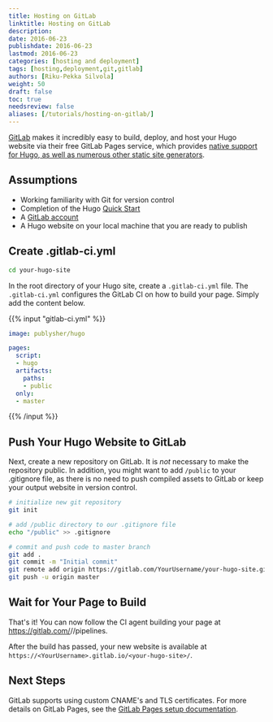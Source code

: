 ```yaml
---
title: Hosting on GitLab
linktitle: Hosting on GitLab
description:
date: 2016-06-23
publishdate: 2016-06-23
lastmod: 2016-06-23
categories: [hosting and deployment]
tags: [hosting,deployment,git,gitlab]
authors: [Riku-Pekka Silvola]
weight: 50
draft: false
toc: true
needsreview: false
aliases: [/tutorials/hosting-on-gitlab/]
---
```


[GitLab](https://gitlab.com/) makes it incredibly easy to build, deploy, and host your Hugo website via their free GitLab Pages service, which provides [native support for Hugo, as well as numerous other static site generators](https://gitlab.com/pages/hugo).

## Assumptions

* Working familiarity with Git for version control
* Completion of the Hugo [Quick Start][]
* A [GitLab account](https://gitlab.com/users/sign_in)
* A Hugo website on your local machine that you are ready to publish

## Create .gitlab-ci.yml

```bash
cd your-hugo-site
```

In the root directory of your Hugo site, create a `.gitlab-ci.yml` file. The `.gitlab-ci.yml` configures the GitLab CI on how to build your page. Simply add the content below.

{{% input "gitlab-ci.yml" %}}
```yml
image: publysher/hugo

pages:
  script:
  - hugo
  artifacts:
    paths:
    - public
  only:
  - master
```
{{% /input %}}

## Push Your Hugo Website to GitLab

Next, create a new repository on GitLab. It is *not* necessary to make the repository public. In addition, you might want to add `/public` to your .gitignore file, as there is no need to push compiled assets to GitLab or keep your output website in version control.

```bash
# initialize new git repository
git init

# add /public directory to our .gitignore file
echo "/public" >> .gitignore

# commit and push code to master branch
git add .
git commit -m "Initial commit"
git remote add origin https://gitlab.com/YourUsername/your-hugo-site.git
git push -u origin master
```

## Wait for Your Page to Build

That's it! You can now follow the CI agent building your page at https://gitlab.com/<YourUsername>/<your-hugo-site>/pipelines.

After the build has passed, your new website is available at `https://<YourUsername>.gitlab.io/<your-hugo-site>/`.

## Next Steps

GitLab supports using custom CNAME's and TLS certificates. For more details on GitLab Pages, see the [GitLab Pages setup documentation](https://about.gitlab.com/2016/04/07/gitlab-pages-setup/).

[Quick Start]: /getting-started/quick-start/